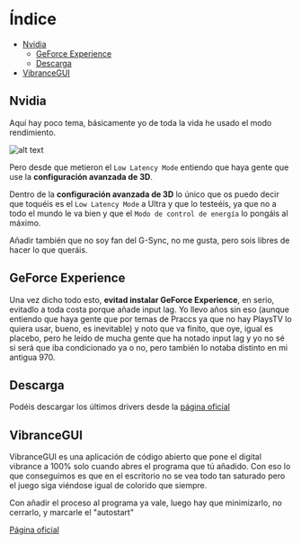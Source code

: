 # Índice

- [Nvidia](#Nvidia)
   - [GeForce Experience](#GeForce-Experience)
   - [Descarga](#Descarga)
- [VibranceGUI](#VibranceGUI)


## Nvidia

Aquí hay poco tema, básicamente yo de toda la vida he usado el modo rendimiento.

![alt text](https://i.gyazo.com/e23a8f037c5c1cd463eb30a218f7a788.png "Modo rendimiento de tarjeta gráfica")

Pero desde que metieron el `Low Latency Mode` entiendo que haya gente que use la **configuración avanzada de 3D**.

Dentro de la **configuración avanzada de 3D** lo único que os puedo decir que toquéis es el `Low Latency Mode` a Ultra y que lo testeéis, ya que no a todo el mundo le va bien y que el `Modo de control de energía` lo pongáis al máximo.

Añadir también que no soy fan del G-Sync, no me gusta, pero sois libres de hacer lo que queráis.

## GeForce Experience

Una vez dicho todo esto, **evitad instalar GeForce Experience**, en serio, evitadlo a toda costa porque añade input lag. Yo llevo años sin eso (aunque entiendo que haya gente que por temas de Praccs ya que no hay PlaysTV lo quiera usar, bueno, es inevitable) y noto que va finito, que oye, igual es placebo, pero he leído de mucha gente que ha notado input lag y yo no sé si será que iba condicionado ya o no, pero también lo notaba distinto en mi antigua 970.

## Descarga

Podéis descargar los últimos drivers desde la [página oficial](https://www.nvidia.com/Download/index.aspx)

## VibranceGUI

VibranceGUI es una aplicación de código abierto que pone el digital vibrance a 100% solo cuando abres el programa que tú añadido. Con eso lo que conseguimos es que en el escritorio no se vea todo tan saturado pero el juego siga viéndose igual de colorido que siempre.

Con añadir el proceso al programa ya vale, luego hay que minimizarlo, no cerrarlo, y marcarle el "autostart"

[Página oficial](https://vibrancegui.com/)

